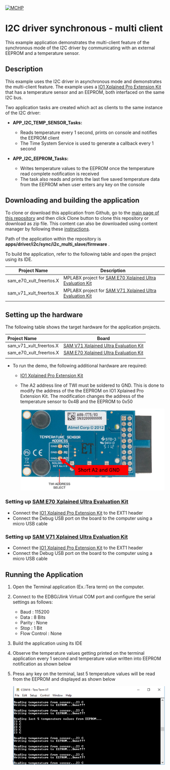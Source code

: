 [![MCHP](https://www.microchip.com/ResourcePackages/Microchip/assets/dist/images/logo.png)](https://www.microchip.com)

# I2C driver synchronous - multi client

This example application demonstrates the multi-client feature of the synchronous mode of the I2C driver by communicating with an external EEPROM and a temperature sensor.

## Description

This example uses the I2C driver in asynchronous mode and demonstrates the multi-client feature. The example uses a [IO1 Xplained Pro Extension Kit](https://www.microchip.com/developmenttools/ProductDetails/ATIO1-XPRO) that has a temperature sensor and an EEPROM, both interfaced on the same I2C bus.

Two application tasks are created which act as clients to the same instance of the I2C driver:

- **APP_I2C_TEMP_SENSOR_Tasks:**
    - Reads temperature every 1 second, prints on console and notifies the EEPROM client
    - The Time System Service is used to generate a callback every 1 second

- **APP_I2C_EEPROM_Tasks:**
    - Writes temperature values to the EEPROM once the temperature read complete notification is received
    - The task also reads and prints the last five saved temperature data from the EEPROM when user enters any key on the console

## Downloading and building the application

To clone or download this application from Github, go to the [main page of this repository](https://github.com/Microchip-MPLAB-Harmony/core_apps_sam_e70_s70_v70_v71) and then click Clone button to clone this repository or download as zip file.
This content can also be downloaded using content manager by following these [instructions](https://github.com/Microchip-MPLAB-Harmony/contentmanager/wiki).

Path of the application within the repository is **apps/driver/i2c/sync/i2c_multi_slave/firmware** .

To build the application, refer to the following table and open the project using its IDE.

| Project Name      | Description                                    |
| ----------------- | ---------------------------------------------- |
| sam_e70_xult_freertos.X | MPLABX project for [SAM E70 Xplained Ultra Evaluation Kit](https://www.microchip.com/DevelopmentTools/ProductDetails/PartNO/DM320113) |
| sam_v71_xult_freertos.X | MPLABX project for [SAM V71 Xplained Ultra Evaluation Kit](https://www.microchip.com/developmenttools/ProductDetails/atsamv71-xult) |
|||

## Setting up the hardware

The following table shows the target hardware for the application projects.

| Project Name| Board|
|:---------|:---------:|
| sam_v71_xult_freertos.X | [SAM V71 Xplained Ultra Evaluation Kit](https://www.microchip.com/developmenttools/ProductDetails/atsamv71-xult) |
| sam_e70_xult_freertos.X | [SAM E70 Xplained Ultra Evaluation Kit](https://www.microchip.com/DevelopmentTools/ProductDetails/PartNO/DM320113) |
|||

- To run the demo, the following additional hardware are required:
  - [IO1 Xplained Pro Extension Kit](https://www.microchip.com/developmenttools/ProductDetails/ATIO1-XPRO)

  - The A2 address line of TWI must be soldered to GND. This is done to modify the address of the the EEPROM on IO1 Xplained Pro Extension Kit. The modification changes the address of the temperature sensor to 0x4B and the EEPROM to 0x50

    ![output](images/io1_xplained_address_sel.png)

### Setting up [SAM E70 Xplained Ultra Evaluation Kit](https://www.microchip.com/DevelopmentTools/ProductDetails/PartNO/DM320113)

- Connect the [IO1 Xplained Pro Extension Kit](https://www.microchip.com/developmenttools/ProductDetails/ATIO1-XPRO) to the EXT1 header
- Connect the Debug USB port on the board to the computer using a micro USB cable

### Setting up [SAM V71 Xplained Ultra Evaluation Kit](https://www.microchip.com/developmenttools/ProductDetails/atsamv71-xult)

- Connect the [IO1 Xplained Pro Extension Kit](https://www.microchip.com/developmenttools/ProductDetails/ATIO1-XPRO) to the EXT1 header
- Connect the Debug USB port on the board to the computer using a micro USB cable

## Running the Application

1. Open the Terminal application (Ex.:Tera term) on the computer.
2. Connect to the EDBG/Jlink Virtual COM port and configure the serial settings as follows:
    - Baud : 115200
    - Data : 8 Bits
    - Parity : None
    - Stop : 1 Bit
    - Flow Control : None
3. Build the application using its IDE
4. Observe the temperature values getting printed on the terminal application every 1 second and temperature value written into EEPROM notification as shown below
5. Press any key on the terminal, last 5 temperature values will be read from the EEPROM and displayed as shown below

    ![output](images/output.png)